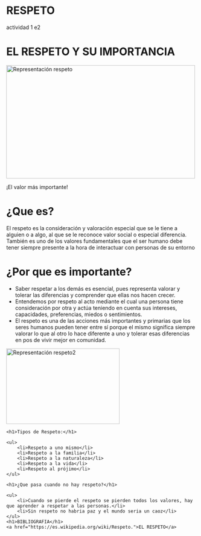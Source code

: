 # RESPETO
actividad 1 e2
<!DOCTYPE html>
<html lang="es">
<head>
    <title>el respeto y su importancia</title>
    <meta charset="UTF-8">
    <meta name="description" content="El valor más importante ">
    <link href="Style.css" rel="stylesheet" />
</head>
<body>
    <h1>EL RESPETO Y SU IMPORTANCIA </h1>
    <p><img src="Imágenes/respeto1.jpg" width="500" height="300" alt="Representación respeto"></p>
    <p>¡El valor más importante!</p>
    <div class=”barra-lateral”> </div>
    <h1>¿Que es?</h1>
    <p>El respeto es la consideración y valoración especial que se le tiene a alguien o a algo, al que se le reconoce valor social o especial diferencia. También es uno de los valores fundamentales que el ser humano debe tener siempre presente a la hora de interactuar con personas de su entorno</p>
    <div class=”contenido”>
    </div>
    <h1>¿Por que es importante?</h1>
    <ul>
        <li>Saber respetar a los demás es esencial, pues representa valorar y tolerar las diferencias y comprender que ellas nos hacen crecer. </li>
        <li>Entendemos por respeto al acto mediante el cual una persona tiene consideración por otra y actúa teniendo en cuenta sus intereses, capacidades, preferencias, miedos o sentimientos.</li>
        <li> El respeto es una de las acciones más importantes y primarias que los seres humanos pueden tener entre sí porque el mismo significa siempre valorar lo que al otro lo hace diferente a uno y tolerar esas diferencias en pos de vivir mejor en comunidad. </li>
    </ul>
    <p><img src="Imágenes/respeto2.jpg" width="300" height="200" alt="Representación respeto2" /></p>


    <h1>Tipos de Respeto:</h1>

    <ul>
        <li>Respeto a uno mismo</li>
        <li>Respeto a la familia</li>
        <li>Respeto a la naturaleza</li>
        <li>Respeto a la vida</li>
        <li>Respeto al prójimo</li>
    </ul>

    <h1>¿Que pasa cuando no hay respeto?</h1>

    <ul>
        <li>Cuando se pierde el respeto se pierden todos los valores, hay que aprender a respetar a las personas.</li>
        <li>Sin respeto no habria paz y el mundo seria un caoz</li>
    </ul>
    <h1>BIBLIOGRAFIA</h1>
    <a href="https://es.wikipedia.org/wiki/Respeto.">EL RESPETO</a>
    


</body>
</html>
